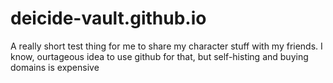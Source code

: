 # deicide-vault.github.io

A really short test thing for me to share my character stuff with my friends.
I know, ourtageous idea to use github for that, but self-histing and buying domains is expensive
